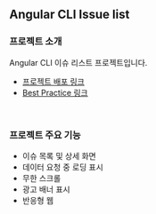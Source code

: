 ## Angular CLI Issue list

### 프로젝트 소개
Angular CLI 이슈 리스트 프로젝트입니다.
- [프로젝트 배포 링크](https://angular-cli-issue-list-delta.vercel.app/)
- [Best Practice 링크](https://github.com/preonboarding-FE-6team/week1-2)
<br>

### 프로젝트 주요 기능
- 이슈 목록 및 상세 화면
- 데이터 요청 중 로딩 표시
- 무한 스크롤
- 광고 배너 표시
- 반응형 웹
<br>
